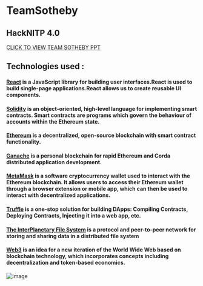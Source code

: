 # TeamSotheby
## HackNITP 4.0 
<a href="https://www.canva.com/design/DAE4JzH4yUI/IyPVmF-UTsVgH6QDjQJM7Q/view?website#2" target="_blank">CLICK TO VIEW TEAM SOTHEBY PPT</a>

## Technologies used : 
#### <ins>React</ins> is a JavaScript library for building user interfaces.React is used to build single-page applications.React allows us to create reusable UI components.
#### <ins>Solidity</ins> is an object-oriented, high-level language for implementing smart contracts. Smart contracts are programs which govern the behaviour of accounts within the Ethereum state.
#### <ins>Ethereum</ins> is a decentralized, open-source blockchain with smart contract functionality. 
#### <ins>Ganache</ins> is a personal blockchain for rapid Ethereum and Corda distributed application development.
#### <ins>MetaMask</ins> is a software cryptocurrency wallet used to interact with the Ethereum blockchain. It allows users to access their Ethereum wallet through a browser extension or mobile app, which can then be used to interact with decentralized applications.
#### <ins>Truffle</ins> is a one-stop solution for building DApps: Compiling Contracts, Deploying Contracts, Injecting it into a web app, etc.
#### <ins>The InterPlanetary File System</ins> is a protocol and peer-to-peer network for storing and sharing data in a distributed file system
#### <ins>Web3</ins> is an idea for a new iteration of the World Wide Web based on blockchain technology, which incorporates concepts including decentralization and token-based economics.

![image](https://user-images.githubusercontent.com/65352420/153746745-0df7e909-792e-47e6-ae56-192ddbb3ceea.png)

